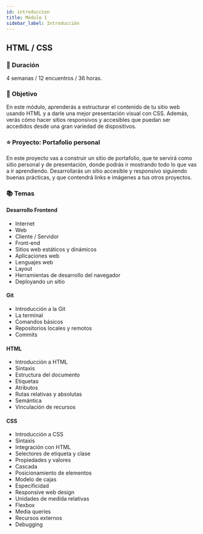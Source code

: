 ```yaml
---
id: introduccion
title: Módulo 1
sidebar_label: Introducción
---
```


## HTML / CSS

### 📅 Duración

4 semanas / 12 encuentros / 36 horas.

### 🏁 Objetivo

En este módulo, aprenderás a estructurar el contenido de tu sitio web usando HTML y a darle una mejor presentación visual con CSS. Además, verás cómo hacer sitios responsivos y accesibles que puedan ser accedidos desde una gran variedad de dispositivos.

### ⭐️ Proyecto: Portafolio personal

En este proyecto vas a construir un sitio de portafolio, que te servirá como sitio personal y de presentación, donde podrás ir mostrando todo lo que vas a ir aprendiendo. Desarrollarás un sitio accesible y responsivo siguiendo buenas prácticas, y que contendrá links e imágenes a tus otros proyectos.

### 📚 Temas

#### Desarrollo Frontend

- Internet
- Web
- Cliente / Servidor
- Front-end
- Sitios web estáticos y dinámicos
- Aplicaciones web
- Lenguajes web
- Layout
- Herramientas de desarrollo del navegador
- Deployando un sitio

#### Git

- Introducción a la Git
- La terminal
- Comandos básicos
- Repositorios locales y remotos
- Commits

#### HTML

- Introducción a HTML
- Sintaxis
- Estructura del documento
- Etiquetas
- Atributos
- Rutas relativas y absolutas
- Semántica
- Vinculación de recursos

#### CSS

- Introducción a CSS
- Sintaxis
- Integración con HTML
- Selectores de etiqueta y clase
- Propiedades y valores
- Cascada
- Posicionamiento de elementos
- Modelo de cajas
- Especificidad
- Responsive web design
- Unidades de medida relativas
- Flexbox
- Media queries
- Recursos externos
- Debugging
